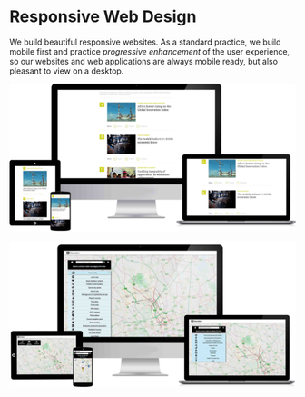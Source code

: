 # Responsive Web Design

We build beautiful responsive websites. As a standard practice, we build mobile first and practice *progressive enhancement* of the user experience, so our websites and web applications are always mobile ready, but also pleasant to view on a desktop.

<p class="center"><img src="../../assets/abc-group.jpg" class="cm-image"></p>

<p class="center"><img src="../../assets/new-site-full.jpg" class="cm-image"></p>
